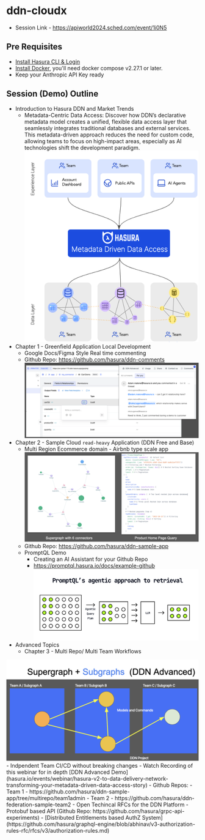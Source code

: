 # ddn-cloudx

- Session Link - https://apiworld2024.sched.com/event/1i0N5

## Pre Requisites

- [Install Hasura CLI & Login](https://hasura.io/docs/3.0/cli/installation)
- [Install Docker](https://docs.docker.com/engine/install/), you'll need docker compose v2.27.1 or later.
- Keep your Anthropic API Key ready

## Session (Demo) Outline

  - Introduction to Hasura DDN and Market Trends
    - Metadata-Centric Data Access: Discover how DDN’s declarative metadata model creates a unified, flexible data access layer that seamlessly integrates traditional databases and external services. This metadata-driven approach reduces the need for custom code, allowing teams to focus on high-impact areas, especially as AI technologies shift the development paradigm.<br />
![alt text](images/ddn.png)<br />
  - Chapter 1 - Greenfield Application Local Development
    - Google Docs/Figma Style Real time commenting 
    - Github Repo: https://github.com/hasura/ddn-comments <br />
![alt text](images/commentsdemo.png)<br />
  - Chapter 2 - Sample Cloud `read-heavy` Application (DDN Free and Base)
    - Multi Region Ecommerce domain - Airbnb type scale app<br />
![alt text](images/Sampleapp.png)<br />
    - Github Repo: https://github.com/hasura/ddn-sample-app
    - PromptQL Demo
      - Creating an AI Assistant for your Github Repo
      - https://promptql.hasura.io/docs/example-github<br />
![alt text](images/promptql3.png)<br />
  - Advanced Topics
    - Chapter 3 - Multi Repo/ Multi Team Workflows <br />
<img src="images/ddnadv1.png" alt="" width="600"/>
      - Indpendent Team CI/CD without breaking changes
        - Watch Recording of this webinar for in depth [DDN Advanced Demo](hasura.io/events/webinar/hasura-v2-to-data-delivery-network-transforming-your-metadata-driven-data-access-story)
      - Github Repos:
        - Team 1 - https://github.com/hasura/ddn-sample-app/tree/multirepo/team1admin 
        - Team 2 - https://github.com/hasura/ddn-federation-sample-team2
    - Open Techincal RFCs for the DDN Platform
      - Protobuf based API (Github Repo: https://github.com/hasura/grpc-api-experiments)
      - [Distributed Entitlements based AuthZ System](https://github.com/hasura/graphql-engine/blob/abhinav/v3-authorization-rules-rfc/rfcs/v3/authorization-rules.md)

